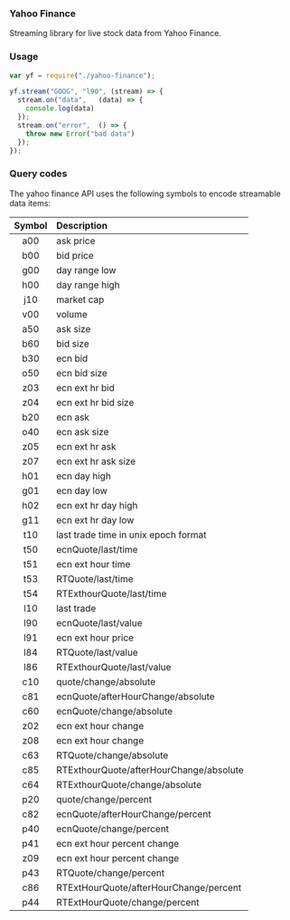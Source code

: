### Yahoo Finance

Streaming library for live stock data from Yahoo Finance.

### Usage

```javascript
var yf = require("./yahoo-finance");

yf.stream("GOOG", "l90", (stream) => {
  stream.on("data",   (data) => { 
    console.log(data) 
  });
  stream.on("error",  () => {
    throw new Error("bad data")
  });
});
```

### Query codes

The yahoo finance API uses the following symbols to encode streamable data items:

| Symbol     | Description|
|:----------:|:-----------|
| a00 | ask price |
| b00 | bid price |
| g00 | day range low |
| h00 | day range high |
| j10 | market cap |
| v00 | volume |
| a50 | ask size |
| b60 | bid size |
| b30 | ecn bid |
| o50 | ecn bid size |
| z03 | ecn ext hr bid |
| z04 | ecn ext hr bid size |
| b20 | ecn ask |
| o40 | ecn ask size |
| z05 | ecn ext hr ask |
| z07 | ecn ext hr ask size |
| h01 | ecn day high |
| g01 | ecn day low |
| h02 | ecn ext hr day high |
| g11 | ecn ext hr day low |
| t10 | last trade time in unix epoch format |
| t50 | ecnQuote/last/time |
| t51 | ecn ext hour time |
| t53 | RTQuote/last/time |
| t54 | RTExthourQuote/last/time |
| l10 | last trade |
| l90 | ecnQuote/last/value |
| l91 | ecn ext hour price |
| l84 | RTQuote/last/value |
| l86 | RTExthourQuote/last/value |
| c10 | quote/change/absolute |
| c81 | ecnQuote/afterHourChange/absolute |
| c60 | ecnQuote/change/absolute |
| z02 | ecn ext hour change |
| z08 | ecn ext hour change |
| c63 | RTQuote/change/absolute |
| c85 | RTExthourQuote/afterHourChange/absolute |
| c64 | RTExthourQuote/change/absolute |
| p20 | quote/change/percent |
| c82 | ecnQuote/afterHourChange/percent |
| p40 | ecnQuote/change/percent |
| p41 | ecn ext hour percent change |
| z09 | ecn ext hour percent change |
| p43 | RTQuote/change/percent |
| c86 | RTExtHourQuote/afterHourChange/percent |
| p44 | RTExtHourQuote/change/percent |